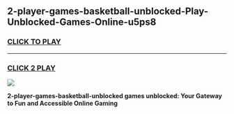 
## 2-player-games-basketball-unblocked-Play-Unblocked-Games-Online-u5ps8
<h3>
<a href="https://premium76.site?title=2-player-games-basketball-unblocked&ref=25A">CLICK TO PLAY</a></h3>
<hr>

<h3>
<a href="https://premium76.site?title=2-player-games-basketball-unblocked&ref=25A">CLICK 2 PLAY</a>
  
</h3>

<a href="https://premium76.site?title=2-player-games-basketball-unblocked&ref=25A"><img src="https://clearcache.store/games.png"></a>


**2-player-games-basketball-unblocked games unblocked: Your Gateway to Fun and Accessible Online Gaming**
